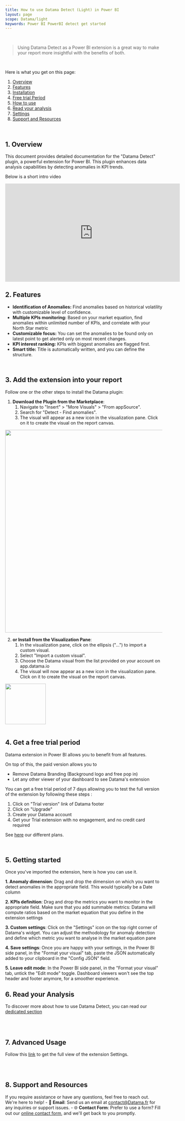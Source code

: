 ```yaml
---
title: How to use Datama Detect (Light) in Power BI
layout: page
scope: Datama/light
keywords: Power BI PowerBI detect get started
---
```


<br/>

> Using Datama Detect as a Power BI extension is a great way to make your report more insightful with the benefits of both.

<br/>

Here is what you get on this page:
1. [Overview](#1-overview) 
2. [Features](#2-features)
3. [Installation](#3-add-the-extension-into-your-report)
4. [Free trial Period](#4-get-a-free-trial-period)
5. [How to use](#5-getting-started)
6. [Read your analysis](#6-read-your-analysis)
7. [Settings](#7-advanced-usage)
8. [Support and Resources](#8-support-and-resources)

<br/>


## 1. Overview
This document provides detailed documentation for the "Datama Detect" plugin, a powerful extension for Power BI. This plugin enhances data analysis capabilities by detecting anomalies in KPI trends.

Below is a short intro video
<br/>

<iframe width="560" height="315" src="https://www.youtube.com/embed/yK54Ttej7gI?si=U_Tx2y6ZbsJ_E4jj" title="YouTube video player" frameborder="0" allow="accelerometer; autoplay; clipboard-write; encrypted-media; gyroscope; picture-in-picture; web-share" referrerpolicy="strict-origin-when-cross-origin" allowfullscreen></iframe>

<br/>

## 2. Features

- **Identification of Anomalies:** Find anomalies based on historical volatility with customizable level of confidence.
- **Multiple KPIs monitoring:** Based on your market equation, find anomalies within unlimited number of KPIs, and correlate with your North Star metric
- **Customizable focus:** You can set the anomalies to be found only on latest point to get alerted only on most recent changes.
- **KPI interest ranking:** KPIs with biggest anomalies are flagged first.
- **Smart title:** Title is automatically written, and you can define the structure. 

<br/>


## 3. Add the extension into your report

Follow one or the other steps to install the Datama plugin:

1. **Download the Plugin from the Marketplace**:
    1. Navigate to "Insert" > "More Visuals" > "From appSource".
    2. Search for "Detect - Find anomalies".
    3. The visual will appear as a new icon in the visualization pane. Click on it to create the visual on the report canvas.

<img src="{{site.url}}/{{site.baseurl}}/extensions/assets/gif/LoadExtension_PowerBI.gif" align="center" width="650px" />

<br/>

2. **or Install from the Visualization Pane**:
    1. In the visualization pane, click on the ellipsis ("...") to import a custom visual.
    2. Select "Import a custom visual".
    3. Choose the Datama visual from the list provided on your account on app.datama.io
    4. The visual will now appear as a new icon in the visualization pane. Click on it to create the visual on the report canvas.

<img src="{{site.url}}/{{site.baseurl}}/extensions/assets/gif/powerbi_addvisual.PNG" align="center" width="130px" />
<br/>


<br>

## 4. Get a free trial period

Datama extension in Power BI allows you to benefit from all features.

On top of this, the paid version allows you to 
- Remove Datama Branding (Background logo and free pop in)
- Let any other viewer of your dashboard to see Datama's extension

You can get a free trial period of 7 days allowing you to test the full version of the extension by following these steps :

1. Click on "Trial version" link of Datama footer
2. Click on "Upgrade"
3. Create your Datama account
4. Get your Trial extension with no engagement, and no credit card required

See [here]({{site.url}}/{{site.baseurl}}/extensions/how-to-use/pricing_plan_pbi.html) our different plans.

<br>

## 5. Getting started

Once you've imported the extension, here is how you can use it.

**1. Anomaly dimension**: Drag and drop the dimension on which you want to detect anomalies in the appropriate field. This would typically be a Date column
<br>

**2. KPIs definition**: Drag and drop the metrics you want to monitor in the appropriate field. Make sure that you add summable metrics: Datama will compute ratios based on the market equation that you define in the extension settings
<br/>

**3. Custom settings**: Click on the "Settings" icon on the top right corner of Datama's widget. You can adjust the methodology for anomaly detection and define which metric you want to analyse in the market equation pane

**4. Save settings**: Once you are happy with your settings, in the Power BI side panel, in the "Format your visual" tab, paste the JSON automatically added to your clipboard in the "Config JSON" field. 

**5. Leave edit mode**: In the Power BI side panel, in the "Format your visual" tab, untick the "Edit mode" toggle. Dashboard viewers won't see the top header and footer anymore, for a smoother experience. 


## 6. Read your Analysis

To discover more about how to use Datama Detect, you can read our [dedicated section]({{site.url}}/{{site.baseurl}}/extensions/datama-detect/introduction.html)

<br/>


<br/>


## 7. Advanced Usage

Follow this [link]({{site.url}}/{{site.baseurl}}/extensions/datama-detect/settings.html) to get the full view of the extension Settings. 

<br/>


<br/>

## 8. Support and Resources
If you require assistance or have any questions, feel free to reach out. We're here to help!
    - 📧 **Email**: Send us an email at [contact@Datama.fr](mailto:contact@Datama.fr) for any inquiries or support issues.
    - 🌐 **Contact Form**: Prefer to use a form? Fill out our [online contact form](https://www.Datama.io/lets-talk/), and we'll get back to you promptly.

<br/>
